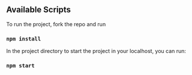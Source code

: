 ## Available Scripts

To run the project, fork the repo and run 

### `npm install`

In the project directory to start the project in your localhost, you can run:

### `npm start`
